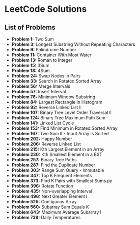 # LeetCode Solutions

## List of Problems

- **Problem 1:** Two Sum
- **Problem 3:** Longest Substring Without Repeating Characters
- **Problem 9:** Palindrome Number
- **Problem 11:** Container With Most Water
- **Problem 13:** Roman to Integer
- **Problem 15:** 3Sum
- **Problem 18:** 4Sum
- **Problem 24:** Swap Nodes in Pairs
- **Problem 33:** Search in Rotated Sorted Array
- **Problem 56:** Merge Intervals
- **Problem 57:** Insert Interval
- **Problem 76:** Minimum Window Substring
- **Problem 84:** Largest Rectangle in Histogram
- **Problem 92:** Reverse Linked List II
- **Problem 107:** Binary Tree Level Order Traversal II
- **Problem 124:** Binary Tree Maximum Path Sum
- **Problem 141:** Linked List Cycle
- **Problem 153:** Find Minimum in Rotated Sorted Array
- **Problem 167:** Two Sum II - Input Array Is Sorted
- **Problem 202:** Happy Number
- **Problem 206:** Reverse Linked List
- **Problem 215:** Kth Largest Element in an Array
- **Problem 230:** Kth Smallest Element in a BST
- **Problem 257:** Binary Tree Paths
- **Problem 287:** Find the Duplicate Number
- **Problem 303:** Range Sum Query - Immutable
- **Problem 347:** Top K Frequent Elements
- **Problem 373:** Find K Pairs with Smallest Sums.py
- **Problem 396:** Rotate Function
- **Problem 435:** Non-overlapping Interval
- **Problem 496:** Next Greater Element I
- **Problem 525:** Contiguous Array
- **Problem 560:** Subarray Sum Equals K
- **Problem 643:** Maximum Average Subarray I
- **Problem 739:** Daily Temperatures
